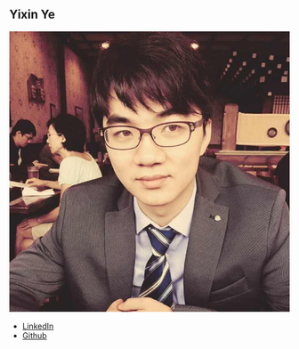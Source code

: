 Yixin Ye
-----------

![](photos/yixin-ye.jpg)

* [LinkedIn](https://www.linkedin.com/in/eli-ye/)
* [Github](https://github.com/yeyixin1993)
